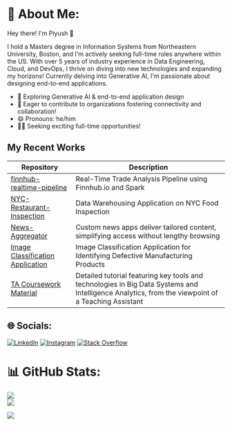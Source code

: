 # 💫 About Me:

Hey there! I'm Piyush 👋

I hold a Masters degree in Information Systems from Northeastern University, Boston, and I'm actively seeking full-time roles anywhere within the US. With over 5 years of industry experience in Data Engineering, Cloud, and DevOps, I thrive on diving into new technologies and expanding my horizons! Currently delving into Generative AI, I'm passionate about designing end-to-end applications.

* 🧠 Exploring Generative AI & end-to-end application design
* 👯 Eager to contribute to organizations fostering connectivity and collaboration!
* 😄 Pronouns: he/him
* 👩‍💼 Seeking exciting full-time opportunities!

## My Recent Works

| Repository | Description |
|---|---|
| [finnhub-realtime-pipeline](https://github.com/piyush-an/finnhub-realtime-pipeline) | Real-Time Trade Analysis Pipeline using Finnhub.io and Spark |
| [NYC-Restaurant-Inspection](https://github.com/piyush-an/NYC-Restaurant-Inspection) | Data Warehousing Application on NYC Food Inspection |
| [News-Aggregator](https://github.com/BigDataIA-Summer2022-Team04/News-Aggregator) | Custom news apps deliver tailored content, simplifying access without lengthy browsing |
| [Image Classification Application](https://github.com/BigDataIA-Summer2022-Team04/Assignment_03) | Image Classification Application for Identifying Defective Manufacturing Products |
| [TA Coursework Material](https://github.com/piyush-an/DAMG7245-Fall2023) | Detailed tutorial featuring key tools and technologies in Big Data Systems and Intelligence Analytics, from the viewpoint of a Teaching Assistant |

## 🌐 Socials:
[![LinkedIn](https://img.shields.io/badge/LinkedIn-%230077B5.svg?logo=linkedin&logoColor=white)](https://linkedin.com/in/anandpiyush) 
[![Instagram](https://img.shields.io/badge/Instagram-%23E4405F.svg?logo=Instagram&logoColor=white)](https://instagram.com/piyush.pathak)
[![Stack Overflow](https://img.shields.io/badge/-Stackoverflow-FE7A16?logo=stack-overflow&logoColor=white)](https://stackoverflow.com/users/9136155) 

# 📊 GitHub Stats:
![](https://github-readme-stats.vercel.app/api?username=piyush-an&theme=dark&hide_border=false&include_all_commits=true&count_private=false)<br/>
![](https://github-readme-streak-stats.herokuapp.com/?user=piyush-an&theme=dark&hide_border=false)<br/>


[![](https://visitcount.itsvg.in/api?id=piyush-an&icon=0&color=0)](https://visitcount.itsvg.in)

<!-- Proudly created with GPRM ( https://gprm.itsvg.in ) -->
